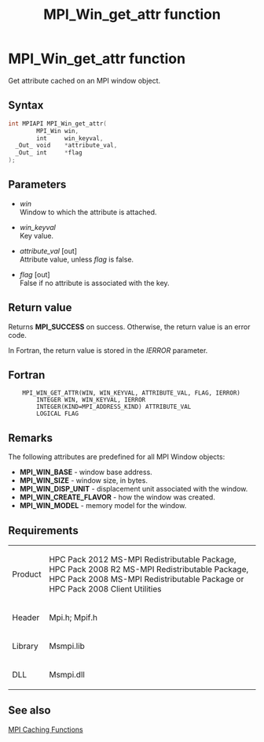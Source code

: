 ﻿---
title: MPI_Win_get_attr function
TOCTitle: MPI_Win_get_attr function
ms:assetid: 772d60fb-b2f0-4498-b39d-86b25be9450d
ms:mtpsurl: https://msdn.microsoft.com/en-us/library/Dn520605(v=VS.85)
ms:contentKeyID: 59361076
ms.date: 03/28/2018
mtps_version: v=VS.85
f1_keywords:
- MPI_WIN_GET_ATTR
- mpif/MPI_Win_get_attr
- mpi/MPI_WIN_GET_ATTR
dev_langs:
- C++
- C
---

# MPI\_Win\_get\_attr function

Get attribute cached on an MPI window object.

## Syntax

``` c++
int MPIAPI MPI_Win_get_attr(
        MPI_Win win,
        int     win_keyval,
  _Out_ void    *attribute_val,
  _Out_ int     *flag
);
```

## Parameters

  - *win*  
    Window to which the attribute is attached.

  - *win\_keyval*  
    Key value.

  - *attribute\_val* \[out\]  
    Attribute value, unless *flag* is false.

  - *flag* \[out\]  
    False if no attribute is associated with the key.

## Return value

Returns **MPI\_SUCCESS** on success. Otherwise, the return value is an error code.

In Fortran, the return value is stored in the *IERROR* parameter.

## Fortran

``` FORTRAN
    MPI_WIN_GET_ATTR(WIN, WIN_KEYVAL, ATTRIBUTE_VAL, FLAG, IERROR)
        INTEGER WIN, WIN_KEYVAL, IERROR
        INTEGER(KIND=MPI_ADDRESS_KIND) ATTRIBUTE_VAL
        LOGICAL FLAG
```

## Remarks

The following attributes are predefined for all MPI Window objects:

- **MPI\_WIN\_BASE** - window base address.
- **MPI\_WIN\_SIZE** - window size, in bytes.
- **MPI\_WIN\_DISP\_UNIT** - displacement unit associated with the window.
- **MPI\_WIN\_CREATE\_FLAVOR** - how the window was created.
- **MPI\_WIN\_MODEL** - memory model for the window.

## Requirements

<table>
<colgroup>
<col/>
<col/>
</colgroup>
<tbody>
<tr class="odd">
<td><p>Product</p></td>
<td><p>HPC Pack 2012 MS-MPI Redistributable Package, HPC Pack 2008 R2 MS-MPI Redistributable Package, HPC Pack 2008 MS-MPI Redistributable Package or HPC Pack 2008 Client Utilities</p></td>
</tr>
<tr class="even">
<td><p>Header</p></td>
<td>Mpi.h;
Mpif.h</td>
</tr>
<tr class="odd">
<td><p>Library</p></td>
<td>Msmpi.lib</td>
</tr>
<tr class="even">
<td><p>DLL</p></td>
<td>Msmpi.dll</td>
</tr>
</tbody>
</table>


## See also

[MPI Caching Functions](mpi-caching-functions.md)

